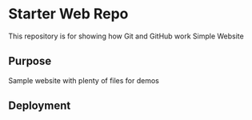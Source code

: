 # Starter Web Repo

This repository is for showing how Git and GitHub work
Simple Website

## Purpose

Sample website with plenty of files for demos

## Deployment